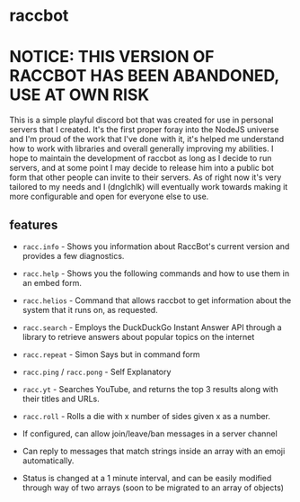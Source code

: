 # raccbot
# NOTICE: THIS VERSION OF RACCBOT HAS BEEN ABANDONED, USE AT OWN RISK

This is a simple playful discord bot that was created for use in personal servers that I created.
It's the first proper foray into the NodeJS universe and I'm proud of the work that I've done with it, it's helped me understand how to work with libraries and overall generally improving my abilities. I hope to maintain the development of raccbot as long as I decide to run servers, and at some point I may decide to release him into a public bot form that other people can invite to their servers. As of right now it's very tailored to my needs and I (dnglchlk) will eventually work towards making it more configurable and open for everyone else to use.

## features

- `racc.info` - Shows you information about RaccBot's current version and provides a few diagnostics.
- `racc.help` - Shows you the following commands and how to use them in an embed form.
- `racc.helios` - Command that allows raccbot to get information about the system that it runs on, as requested.
- `racc.search` - Employs the DuckDuckGo Instant Answer API through a library to retrieve answers about popular topics on the internet
- `racc.repeat` - Simon Says but in command form
- `racc.ping` / `racc.pong` - Self Explanatory
- `racc.yt` - Searches YouTube, and returns the top 3 results along with their titles and URLs.
- `racc.roll` - Rolls a die with x number of sides given x as a number.

- If configured, can allow join/leave/ban messages in a server channel
- Can reply to messages that match strings inside an array with an emoji automatically.
- Status is changed at a 1 minute interval, and can be easily modified through way of two arrays (soon to be migrated to an array of objects)
